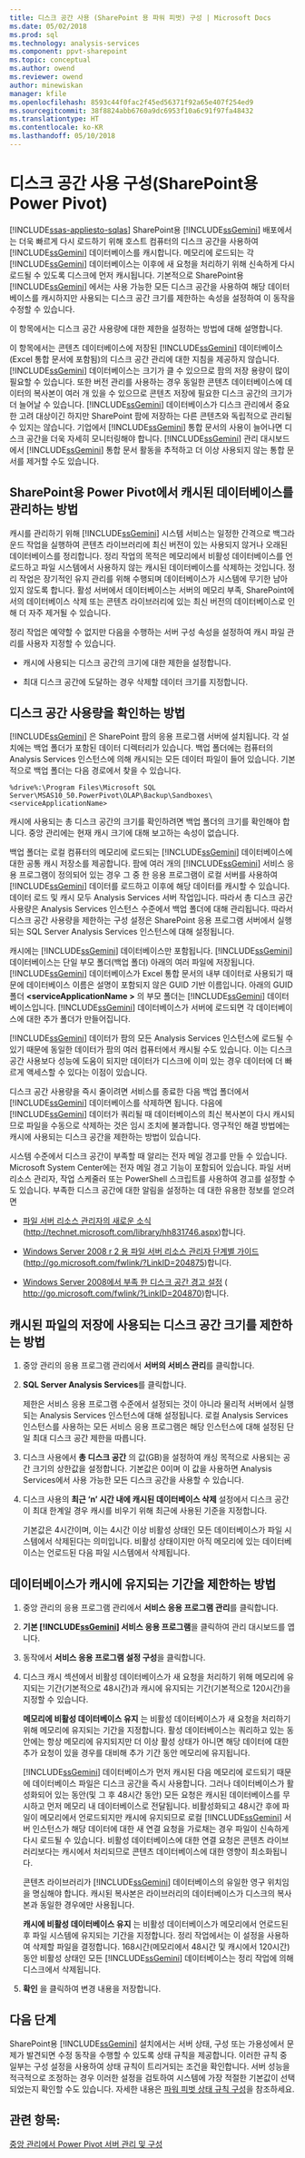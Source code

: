 ```yaml
---
title: 디스크 공간 사용 (SharePoint 용 파워 피벗) 구성 | Microsoft Docs
ms.date: 05/02/2018
ms.prod: sql
ms.technology: analysis-services
ms.component: ppvt-sharepoint
ms.topic: conceptual
ms.author: owend
ms.reviewer: owend
author: minewiskan
manager: kfile
ms.openlocfilehash: 8593c44f0fac2f45ed56371f92a65e407f254ed9
ms.sourcegitcommit: 38f8824abb6760a9dc6953f10a6c91f97fa48432
ms.translationtype: HT
ms.contentlocale: ko-KR
ms.lasthandoff: 05/10/2018
---
```

# <a name="configure-disk-space-usage-power-pivot-for-sharepoint"></a>디스크 공간 사용 구성(SharePoint용 Power Pivot)
[!INCLUDE[ssas-appliesto-sqlas](../../includes/ssas-appliesto-sqlas.md)]
  SharePoint용 [!INCLUDE[ssGemini](../../includes/ssgemini-md.md)] 배포에서는 더욱 빠르게 다시 로드하기 위해 호스트 컴퓨터의 디스크 공간을 사용하여 [!INCLUDE[ssGemini](../../includes/ssgemini-md.md)] 데이터베이스를 캐시합니다. 메모리에 로드되는 각 [!INCLUDE[ssGemini](../../includes/ssgemini-md.md)] 데이터베이스는 이후에 새 요청을 처리하기 위해 신속하게 다시 로드될 수 있도록 디스크에 먼저 캐시됩니다. 기본적으로 SharePoint용 [!INCLUDE[ssGemini](../../includes/ssgemini-md.md)] 에서는 사용 가능한 모든 디스크 공간을 사용하여 해당 데이터베이스를 캐시하지만 사용되는 디스크 공간 크기를 제한하는 속성을 설정하여 이 동작을 수정할 수 있습니다.  
  
 이 항목에서는 디스크 공간 사용량에 대한 제한을 설정하는 방법에 대해 설명합니다.  
  
 이 항목에서는 콘텐츠 데이터베이스에 저장된 [!INCLUDE[ssGemini](../../includes/ssgemini-md.md)] 데이터베이스(Excel 통합 문서에 포함됨)의 디스크 공간 관리에 대한 지침을 제공하지 않습니다. [!INCLUDE[ssGemini](../../includes/ssgemini-md.md)] 데이터베이스는 크기가 클 수 있으므로 팜의 저장 용량이 많이 필요할 수 있습니다. 또한 버전 관리를 사용하는 경우 동일한 콘텐츠 데이터베이스에 데이터의 복사본이 여러 개 있을 수 있으므로 콘텐츠 저장에 필요한 디스크 공간의 크기가 더 늘어날 수 있습니다. [!INCLUDE[ssGemini](../../includes/ssgemini-md.md)] 데이터베이스가 디스크 관리에서 중요한 고려 대상이긴 하지만 SharePoint 팜에 저장하는 다른 콘텐츠와 독립적으로 관리될 수 있지는 않습니다. 기업에서 [!INCLUDE[ssGemini](../../includes/ssgemini-md.md)] 통합 문서의 사용이 늘어나면 디스크 공간을 더욱 자세히 모니터링해야 합니다. [!INCLUDE[ssGemini](../../includes/ssgemini-md.md)] 관리 대시보드에서 [!INCLUDE[ssGemini](../../includes/ssgemini-md.md)] 통합 문서 활동을 추적하고 더 이상 사용되지 않는 통합 문서를 제거할 수도 있습니다.  
  
## <a name="how-power-pivot-for-sharepoint-manages-cached-databases"></a>SharePoint용 Power Pivot에서 캐시된 데이터베이스를 관리하는 방법  
 캐시를 관리하기 위해 [!INCLUDE[ssGemini](../../includes/ssgemini-md.md)] 시스템 서비스는 일정한 간격으로 백그라운드 작업을 실행하여 콘텐츠 라이브러리에 최신 버전이 있는 사용되지 않거나 오래된 데이터베이스를 정리합니다. 정리 작업의 목적은 메모리에서 비활성 데이터베이스를 언로드하고 파일 시스템에서 사용하지 않는 캐시된 데이터베이스를 삭제하는 것입니다. 정리 작업은 장기적인 유지 관리를 위해 수행되며 데이터베이스가 시스템에 무기한 남아 있지 않도록 합니다. 활성 서버에서 데이터베이스는 서버의 메모리 부족, SharePoint에서의 데이터베이스 삭제 또는 콘텐츠 라이브러리에 있는 최신 버전의 데이터베이스로 인해 더 자주 제거될 수 있습니다.  
  
 정리 작업은 예약할 수 없지만 다음을 수행하는 서버 구성 속성을 설정하여 캐시 파일 관리를 사용자 지정할 수 있습니다.  
  
-   캐시에 사용되는 디스크 공간의 크기에 대한 제한을 설정합니다.  
  
-   최대 디스크 공간에 도달하는 경우 삭제할 데이터 크기를 지정합니다.  
  
## <a name="how-to-check-disk-space-usage"></a>디스크 공간 사용량을 확인하는 방법  
 [!INCLUDE[ssGemini](../../includes/ssgemini-md.md)] 은 SharePoint 팜의 응용 프로그램 서버에 설치됩니다. 각 설치에는 백업 폴더가 포함된 데이터 디렉터리가 있습니다. 백업 폴더에는 컴퓨터의 Analysis Services 인스턴스에 의해 캐시되는 모든 데이터 파일이 들어 있습니다. 기본적으로 백업 폴더는 다음 경로에서 찾을 수 있습니다.  
  
 `%drive%:\Program Files\Microsoft SQL Server\MSAS10_50.PowerPivot\OLAP\Backup\Sandboxes\<serviceApplicationName>`  
  
 캐시에 사용되는 총 디스크 공간의 크기를 확인하려면 백업 폴더의 크기를 확인해야 합니다. 중앙 관리에는 현재 캐시 크기에 대해 보고하는 속성이 없습니다.  
  
 백업 폴더는 로컬 컴퓨터의 메모리에 로드되는 [!INCLUDE[ssGemini](../../includes/ssgemini-md.md)] 데이터베이스에 대한 공통 캐시 저장소를 제공합니다. 팜에 여러 개의 [!INCLUDE[ssGemini](../../includes/ssgemini-md.md)] 서비스 응용 프로그램이 정의되어 있는 경우 그 중 한 응용 프로그램이 로컬 서버를 사용하여 [!INCLUDE[ssGemini](../../includes/ssgemini-md.md)] 데이터를 로드하고 이후에 해당 데이터를 캐시할 수 있습니다. 데이터 로드 및 캐시 모두 Analysis Services 서버 작업입니다. 따라서 총 디스크 공간 사용량은 Analysis Services 인스턴스 수준에서 백업 폴더에 대해 관리됩니다. 따라서 디스크 공간 사용량을 제한하는 구성 설정은 SharePoint 응용 프로그램 서버에서 실행되는 SQL Server Analysis Services 인스턴스에 대해 설정됩니다.  
  
 캐시에는 [!INCLUDE[ssGemini](../../includes/ssgemini-md.md)] 데이터베이스만 포함됩니다. [!INCLUDE[ssGemini](../../includes/ssgemini-md.md)] 데이터베이스는 단일 부모 폴더(백업 폴더) 아래의 여러 파일에 저장됩니다. [!INCLUDE[ssGemini](../../includes/ssgemini-md.md)] 데이터베이스가 Excel 통합 문서의 내부 데이터로 사용되기 때문에 데이터베이스 이름은 설명이 포함되지 않은 GUID 기반 이름입니다. 아래의 GUID 폴더  **\<serviceApplicationName >** 의 부모 폴더는 [!INCLUDE[ssGemini](../../includes/ssgemini-md.md)] 데이터베이스입니다. [!INCLUDE[ssGemini](../../includes/ssgemini-md.md)] 데이터베이스가 서버에 로드되면 각 데이터베이스에 대한 추가 폴더가 만들어집니다.  
  
 [!INCLUDE[ssGemini](../../includes/ssgemini-md.md)] 데이터가 팜의 모든 Analysis Services 인스턴스에 로드될 수 있기 때문에 동일한 데이터가 팜의 여러 컴퓨터에서 캐시될 수도 있습니다. 이는 디스크 공간 사용보다 성능에 도움이 되지만 데이터가 디스크에 이미 있는 경우 데이터에 더 빠르게 액세스할 수 있다는 이점이 있습니다.  
  
 디스크 공간 사용량을 즉시 줄이려면 서비스를 종료한 다음 백업 폴더에서 [!INCLUDE[ssGemini](../../includes/ssgemini-md.md)] 데이터베이스를 삭제하면 됩니다. 다음에 [!INCLUDE[ssGemini](../../includes/ssgemini-md.md)] 데이터가 쿼리될 때 데이터베이스의 최신 복사본이 다시 캐시되므로 파일을 수동으로 삭제하는 것은 임시 조치에 불과합니다. 영구적인 해결 방법에는 캐시에 사용되는 디스크 공간을 제한하는 방법이 있습니다.  
  
 시스템 수준에서 디스크 공간이 부족할 때 알리는 전자 메일 경고를 만들 수 있습니다. Microsoft System Center에는 전자 메일 경고 기능이 포함되어 있습니다. 파일 서버 리소스 관리자, 작업 스케줄러 또는 PowerShell 스크립트를 사용하여 경고를 설정할 수도 있습니다. 부족한 디스크 공간에 대한 알림을 설정하는 데 대한 유용한 정보를 얻으려면  
  
-   [파일 서버 리소스 관리자의 새로운 소식](http://technet.microsoft.com/library/hh831746.aspx) (http://technet.microsoft.com/library/hh831746.aspx)합니다.  
  
-   [Windows Server 2008 r 2 용 파일 서버 리소스 관리자 단계별 가이드](http://go.microsoft.com/fwlink/?LinkID=204875) (http://go.microsoft.com/fwlink/?LinkID=204875)합니다.  
  
-   [Windows Server 2008에서 부족 한 디스크 공간 경고 설정](http://go.microsoft.com/fwlink/?LinkID=204870) ( http://go.microsoft.com/fwlink/?LinkID=204870)합니다.  
  
## <a name="how-to-limit-the-amount-of-disk-space-used-for-storing-cached-files"></a>캐시된 파일의 저장에 사용되는 디스크 공간 크기를 제한하는 방법  
  
1.  중앙 관리의 응용 프로그램 관리에서 **서버의 서비스 관리**를 클릭합니다.  
  
2.  **SQL Server Analysis Services**를 클릭합니다.  
  
     제한은 서비스 응용 프로그램 수준에서 설정되는 것이 아니라 물리적 서버에서 실행되는 Analysis Services 인스턴스에 대해 설정됩니다. 로컬 Analysis Services 인스턴스를 사용하는 모든 서비스 응용 프로그램은 해당 인스턴스에 대해 설정된 단일 최대 디스크 공간 제한을 따릅니다.  
  
3.  디스크 사용에서 **총 디스크 공간** 의 값(GB)을 설정하여 캐싱 목적으로 사용되는 공간 크기의 상한값을 설정합니다. 기본값은 0이며 이 값을 사용하면 Analysis Services에서 사용 가능한 모든 디스크 공간을 사용할 수 있습니다.  
  
4.  디스크 사용의 **최근 ‘n’ 시간 내에 캐시된 데이터베이스 삭제** 설정에서 디스크 공간이 최대 한계일 경우 캐시를 비우기 위해 최근에 사용된 기준을 지정합니다.  
  
     기본값은 4시간이며, 이는 4시간 이상 비활성 상태인 모든 데이터베이스가 파일 시스템에서 삭제된다는 의미입니다. 비활성 상태이지만 아직 메모리에 있는 데이터베이스는 언로드된 다음 파일 시스템에서 삭제됩니다.  
  
## <a name="how-to-limit-how-long-a-database-is-kept-in-the-cache"></a>데이터베이스가 캐시에 유지되는 기간을 제한하는 방법  
  
1.  중앙 관리의 응용 프로그램 관리에서 **서비스 응용 프로그램 관리**를 클릭합니다.  
  
2.  **기본 [!INCLUDE[ssGemini](../../includes/ssgemini-md.md)] 서비스 응용 프로그램**을 클릭하여 관리 대시보드를 엽니다.  
  
3.  동작에서 **서비스 응용 프로그램 설정 구성**을 클릭합니다.  
  
4.  디스크 캐시 섹션에서 비활성 데이터베이스가 새 요청을 처리하기 위해 메모리에 유지되는 기간(기본적으로 48시간)과 캐시에 유지되는 기간(기본적으로 120시간)을 지정할 수 있습니다.  
  
     **메모리에 비활성 데이터베이스 유지** 는 비활성 데이터베이스가 새 요청을 처리하기 위해 메모리에 유지되는 기간을 지정합니다. 활성 데이터베이스는 쿼리하고 있는 동안에는 항상 메모리에 유지되지만 더 이상 활성 상태가 아니면 해당 데이터에 대한 추가 요청이 있을 경우를 대비해 추가 기간 동안 메모리에 유지됩니다.  
  
     [!INCLUDE[ssGemini](../../includes/ssgemini-md.md)] 데이터베이스가 먼저 캐시된 다음 메모리에 로드되기 때문에 데이터베이스 파일은 디스크 공간을 즉시 사용합니다. 그러나 데이터베이스가 활성화되어 있는 동안(및 그 후 48시간 동안) 모든 요청은 캐시된 데이터베이스를 무시하고 먼저 메모리 내 데이터베이스로 전달됩니다. 비활성화되고 48시간 후에 파일이 메모리에서 언로드되지만 캐시에 유지되므로 로컬 [!INCLUDE[ssGemini](../../includes/ssgemini-md.md)] 서버 인스턴스가 해당 데이터에 대한 새 연결 요청을 가로채는 경우 파일이 신속하게 다시 로드될 수 있습니다. 비활성 데이터베이스에 대한 연결 요청은 콘텐츠 라이브러리보다는 캐시에서 처리되므로 콘텐츠 데이터베이스에 대한 영향이 최소화됩니다.  
  
     콘텐츠 라이브러리가 [!INCLUDE[ssGemini](../../includes/ssgemini-md.md)] 데이터베이스의 유일한 영구 위치임을 명심해야 합니다. 캐시된 복사본은 라이브러리의 데이터베이스가 디스크의 복사본과 동일한 경우에만 사용됩니다.  
  
     **캐시에 비활성 데이터베이스 유지** 는 비활성 데이터베이스가 메모리에서 언로드된 후 파일 시스템에 유지되는 기간을 지정합니다. 정리 작업에서는 이 설정을 사용하여 삭제할 파일을 결정합니다. 168시간(메모리에서 48시간 및 캐시에서 120시간) 동안 비활성 상태인 모든 [!INCLUDE[ssGemini](../../includes/ssgemini-md.md)] 데이터베이스는 정리 작업에 의해 디스크에서 삭제됩니다.  
  
5.  **확인** 을 클릭하여 변경 내용을 저장합니다.  
  
## <a name="next-steps"></a>다음 단계  
 SharePoint용 [!INCLUDE[ssGemini](../../includes/ssgemini-md.md)] 설치에서는 서버 상태, 구성 또는 가용성에서 문제가 발견되면 수정 동작을 수행할 수 있도록 상태 규칙을 제공합니다. 이러한 규칙 중 일부는 구성 설정을 사용하여 상태 규칙이 트리거되는 조건을 확인합니다. 서버 성능을 적극적으로 조정하는 경우 이러한 설정을 검토하여 시스템에 가장 적절한 기본값이 선택되었는지 확인할 수도 있습니다. 자세한 내용은 [파워 피벗 상태 규칙 구성](../../analysis-services/power-pivot-sharepoint/configure-power-pivot-health-rules.md)을 참조하세요.  
  
## <a name="see-also"></a>관련 항목:  
 [중앙 관리에서 Power Pivot 서버 관리 및 구성](../../analysis-services/power-pivot-sharepoint/power-pivot-server-administration-and-configuration-in-central-administration.md)  
  
  
